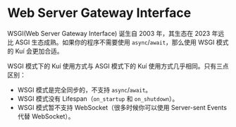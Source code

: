 # Web Server Gateway Interface

WSGI(Web Server Gateway Interface) 诞生自 2003 年，其生态在 2023 年远比 ASGI 生态成熟。如果你的程序不需要使用 `async`/`await`，那么使用 WSGI 模式的 Kuí 会更加合适。

WSGI 模式下的 Kuí 使用方式与 ASGI 模式下的 Kuí 使用方式几乎相同。只有三点区别：

- WSGI 模式是完全同步的，不支持 `async`/`await`。
- WSGI 模式没有 Lifespan（`on_startup` 和 `on_shutdown`）。
- WSGI 模式暂不支持 WebSocket（很多时候你可以使用 Server-sent Events 代替 WebSocket）。
